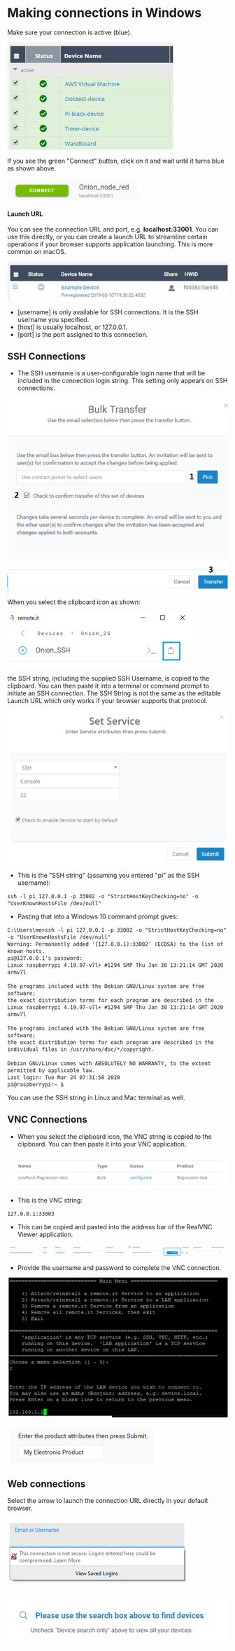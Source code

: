 # Making connections in Windows

Make sure your connection is active \(blue\).

![](../../../.gitbook/assets/image%20%2814%29.png)

If you see the green "Connect" button, click on it and wait until it turns blue as shown above.

![](../../../.gitbook/assets/image%20%28365%29.png)

#### Launch URL

You can see the connection URL and port, e.g. **localhost:33001**.  You can use this directly, or you can create a launch URL to streamline certain operations if your browser supports application launching.  This is more common on macOS. 

![](../../../.gitbook/assets/image%20%28141%29.png)

* \[username\] is only available for SSH connections.  It is the SSH username you specified.
* \[host\] is usually localhost, or 127.0.0.1.
* \[port\] is the port assigned to this connection.

## SSH Connections

* The SSH username is a user-configurable login name that will be included in the connection login string.  This setting only appears on SSH connections.  

![](../../../.gitbook/assets/image%20%28299%29.png)

When you select the clipboard icon as shown:

![](../../../.gitbook/assets/image%20%28354%29.png)



the SSH string, including the supplied SSH Username, is copied to the clipboard.  You can then paste it into a terminal or command prompt to initiate an SSH connection.  The SSH String is not the same as the editable Launch URL which only works if your browser supports that protocol.

![](../../../.gitbook/assets/image%20%28386%29.png)

* This is the "SSH string" \(assuming you entered "pi" as the SSH username\):

```text
ssh -l pi 127.0.0.1 -p 33002 -o "StrictHostKeyChecking=no" -o "UserKnownHostsFile /dev/null"
```

* Pasting that into a Windows 10 command prompt gives:

```text
C:\Users\me>ssh -l pi 127.0.0.1 -p 33002 -o "StrictHostKeyChecking=no" -o "UserKnownHostsFile /dev/null"
Warning: Permanently added '[127.0.0.1]:33002' (ECDSA) to the list of known hosts.
pi@127.0.0.1's password:
Linux raspberrypi 4.19.97-v7l+ #1294 SMP Thu Jan 30 13:21:14 GMT 2020 armv7l

The programs included with the Debian GNU/Linux system are free software;
the exact distribution terms for each program are described in the
Linux raspberrypi 4.19.97-v7l+ #1294 SMP Thu Jan 30 13:21:14 GMT 2020 armv7l

The programs included with the Debian GNU/Linux system are free software;
the exact distribution terms for each program are described in the
individual files in /usr/share/doc/*/copyright.

Debian GNU/Linux comes with ABSOLUTELY NO WARRANTY, to the extent
permitted by applicable law.
Last login: Tue Mar 24 07:31:50 2020
pi@raspberrypi:~ $
```

You can use the SSH string in Linux and Mac terminal as well.

## VNC Connections

* When you select the clipboard icon, the VNC string is copied to the clipboard.  You can then paste it into your VNC application.

![](../../../.gitbook/assets/image%20%28184%29.png)

* This is the VNC string:

```text
127.0.0.1:33003
```

* This can be copied and pasted into the address bar of the RealVNC Viewer application.

![](../../../.gitbook/assets/image%20%2842%29.png)

* Provide the username and password to complete the VNC connection.

![](../../../.gitbook/assets/image%20%2827%29.png)

![](../../../.gitbook/assets/image%20%28343%29.png)

## Web connections

Select the arrow to launch the connection URL directly in your default browser.

![](../../../.gitbook/assets/image%20%28453%29.png)

![](../../../.gitbook/assets/image%20%28108%29.png)

